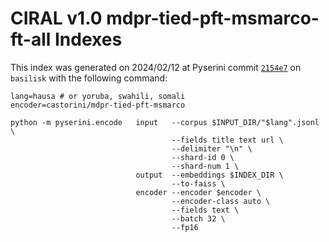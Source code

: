 # CIRAL v1.0 mdpr-tied-pft-msmarco-ft-all Indexes

This index was generated on 2024/02/12 at Pyserini commit [`2154e7`](https://github.com/castorini/pyserini/commit/2154e79a63de0287578d4a3b1239e9a729e1c415) on `basilisk` with the following command: 

```
lang=hausa # or yoruba, swahili, somali
encoder=castorini/mdpr-tied-pft-msmarco

python -m pyserini.encode   input   --corpus $INPUT_DIR/"$lang".jsonl \
                                    --fields title text url \
                                    --delimiter "\n" \
                                    --shard-id 0 \
                                    --shard-num 1 \
                            output  --embeddings $INDEX_DIR \
                                    --to-faiss \
                            encoder --encoder $encoder \
                                    --encoder-class auto \
                                    --fields text \
                                    --batch 32 \
                                    --fp16 
```